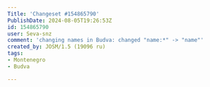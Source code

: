 ```yaml
---
Title: 'Changeset #154865790'
PublishDate: 2024-08-05T19:26:53Z
id: 154865790
user: Seva-snz
comment: 'changing names in Budva: changed "name:*" -> "name"'
created_by: JOSM/1.5 (19096 ru)
tags:
- Montenegro
- Budva

---
```

